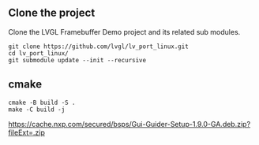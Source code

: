 ## Clone the project

Clone the LVGL Framebuffer Demo project and its related sub modules.

```
git clone https://github.com/lvgl/lv_port_linux.git
cd lv_port_linux/
git submodule update --init --recursive
```

## cmake

```
cmake -B build -S .
make -C build -j
```


https://cache.nxp.com/secured/bsps/Gui-Guider-Setup-1.9.0-GA.deb.zip?fileExt=.zip